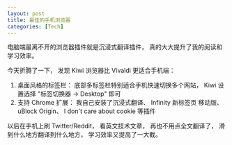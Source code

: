```yaml
---
layout: post
title: 最佳的手机浏览器
categories: [Tech]
---
```


电脑端最离不开的浏览器插件就是沉浸式翻译插件， 真的大大提升了我的阅读和学习效率。

今天折腾了一下， 发现 Kiwi 浏览器比 Vivaldi 更适合手机端：
1. 桌面风格的标签栏： 底部多标签栏特别适合手机快速切换多个网站， Kiwi 设置选择 "标签切换器 -> Desktop" 即可
2. 支持 Chrome 扩展： 我自己安装了沉浸式翻译、 Infinity 新标签页 移动版、 uBlock Origin、 I don't care about cookie 等插件

以后在手机上刷 Twitter/Reddit， 看英文技术文章， 再也不用点全文翻译了， 滑到什么地方翻译到什么地方， 学习效率又提高了一大截。
